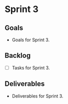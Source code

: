 # Sprint 3

## Goals
- Goals for Sprint 3.

## Backlog
- [ ] Tasks for Sprint 3.

## Deliverables
- Deliverables for Sprint 3.
